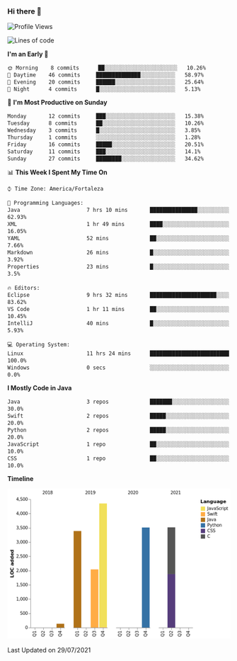 ### Hi there 👋

<!--
**samuelpsouza/samuelpsouza** is a ✨ _special_ ✨ repository because its `README.md` (this file) appears on your GitHub profile.

Here are some ideas to get you started:

- 🔭 I’m currently working on ...
- 🌱 I’m currently learning ...
- 👯 I’m looking to collaborate on ...
- 🤔 I’m looking for help with ...
- 💬 Ask me about ...
- 📫 How to reach me: ...
- 😄 Pronouns: ...
- ⚡ Fun fact: ...
-->

<!--START_SECTION:waka-->
![Profile Views](http://img.shields.io/badge/Profile%20Views-1-blue)

![Lines of code](https://img.shields.io/badge/From%20Hello%20World%20I%27ve%20Written-16941%20lines%20of%20code-blue)

**I'm an Early 🐤** 

```text
🌞 Morning    8 commits      ██░░░░░░░░░░░░░░░░░░░░░░░   10.26% 
🌆 Daytime    46 commits     ██████████████░░░░░░░░░░░   58.97% 
🌃 Evening    20 commits     ██████░░░░░░░░░░░░░░░░░░░   25.64% 
🌙 Night      4 commits      █░░░░░░░░░░░░░░░░░░░░░░░░   5.13%

```
📅 **I'm Most Productive on Sunday** 

```text
Monday       12 commits     ███░░░░░░░░░░░░░░░░░░░░░░   15.38% 
Tuesday      8 commits      ██░░░░░░░░░░░░░░░░░░░░░░░   10.26% 
Wednesday    3 commits      █░░░░░░░░░░░░░░░░░░░░░░░░   3.85% 
Thursday     1 commits      ░░░░░░░░░░░░░░░░░░░░░░░░░   1.28% 
Friday       16 commits     █████░░░░░░░░░░░░░░░░░░░░   20.51% 
Saturday     11 commits     ███░░░░░░░░░░░░░░░░░░░░░░   14.1% 
Sunday       27 commits     ████████░░░░░░░░░░░░░░░░░   34.62%

```


📊 **This Week I Spent My Time On** 

```text
⌚︎ Time Zone: America/Fortaleza

💬 Programming Languages: 
Java                     7 hrs 10 mins       ███████████████░░░░░░░░░░   62.93% 
XML                      1 hr 49 mins        ████░░░░░░░░░░░░░░░░░░░░░   16.05% 
YAML                     52 mins             ██░░░░░░░░░░░░░░░░░░░░░░░   7.66% 
Markdown                 26 mins             █░░░░░░░░░░░░░░░░░░░░░░░░   3.92% 
Properties               23 mins             █░░░░░░░░░░░░░░░░░░░░░░░░   3.5%

🔥 Editors: 
Eclipse                  9 hrs 32 mins       █████████████████████░░░░   83.62% 
VS Code                  1 hr 11 mins        ██░░░░░░░░░░░░░░░░░░░░░░░   10.45% 
IntelliJ                 40 mins             █░░░░░░░░░░░░░░░░░░░░░░░░   5.93%

💻 Operating System: 
Linux                    11 hrs 24 mins      █████████████████████████   100.0% 
Windows                  0 secs              ░░░░░░░░░░░░░░░░░░░░░░░░░   0.0%

```

**I Mostly Code in Java** 

```text
Java                     3 repos             ███████░░░░░░░░░░░░░░░░░░   30.0% 
Swift                    2 repos             █████░░░░░░░░░░░░░░░░░░░░   20.0% 
Python                   2 repos             █████░░░░░░░░░░░░░░░░░░░░   20.0% 
JavaScript               1 repo              ██░░░░░░░░░░░░░░░░░░░░░░░   10.0% 
CSS                      1 repo              ██░░░░░░░░░░░░░░░░░░░░░░░   10.0%

```


**Timeline**

![Chart not found](https://raw.githubusercontent.com/samuelpsouza/samuelpsouza/main/charts/bar_graph.png) 


 Last Updated on 29/07/2021
<!--END_SECTION:waka-->